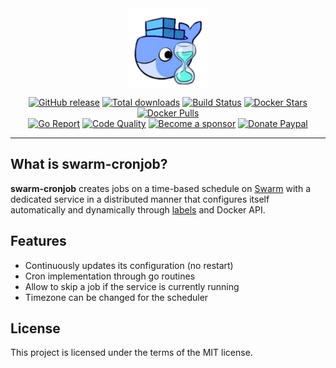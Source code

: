 <img src="assets/logo.png" alt="swarm-cronjob" width="128px" style="display: block; margin-left: auto; margin-right: auto"/>

<p align="center">
  <a href="https://github.com/crazy-max/swarm-cronjob/releases/latest"><img src="https://img.shields.io/github/release/crazy-max/swarm-cronjob.svg?style=flat-square" alt="GitHub release"></a>
  <a href="https://github.com/crazy-max/swarm-cronjob/releases/latest"><img src="https://img.shields.io/github/downloads/crazy-max/swarm-cronjob/total.svg?style=flat-square" alt="Total downloads"></a>
  <a href="https://github.com/crazy-max/swarm-cronjob/actions?workflow=build"><img src="https://img.shields.io/github/workflow/status/crazy-max/swarm-cronjob/build?label=build&logo=github&style=flat-square" alt="Build Status"></a>
  <a href="https://hub.docker.com/r/crazymax/swarm-cronjob/"><img src="https://img.shields.io/docker/stars/crazymax/swarm-cronjob.svg?style=flat-square&logo=docker" alt="Docker Stars"></a>
  <a href="https://hub.docker.com/r/crazymax/swarm-cronjob/"><img src="https://img.shields.io/docker/pulls/crazymax/swarm-cronjob.svg?style=flat-square&logo=docker" alt="Docker Pulls"></a>
  <br /><a href="https://goreportcard.com/report/github.com/crazy-max/swarm-cronjob"><img src="https://goreportcard.com/badge/github.com/crazy-max/swarm-cronjob?style=flat-square" alt="Go Report"></a>
  <a href="https://www.codacy.com/app/crazy-max/swarm-cronjob"><img src="https://img.shields.io/codacy/grade/1edb80b0f97b4195b7bb50cfb35a37d2.svg?style=flat-square" alt="Code Quality"></a>
  <a href="https://github.com/sponsors/crazy-max"><img src="https://img.shields.io/badge/sponsor-crazy--max-181717.svg?logo=github&style=flat-square" alt="Become a sponsor"></a>
  <a href="https://www.paypal.me/crazyws"><img src="https://img.shields.io/badge/donate-paypal-00457c.svg?logo=paypal&style=flat-square" alt="Donate Paypal"></a>
</p>

---

## What is swarm-cronjob?

**swarm-cronjob** creates jobs on a time-based schedule on [Swarm](https://docs.docker.com/engine/swarm/) with a
dedicated service in a distributed manner that configures itself automatically and dynamically through
[labels](https://docs.docker.com/engine/reference/commandline/service_create/#set-metadata-on-a-service--l---label)
and Docker API.

## Features

* Continuously updates its configuration (no restart)
* Cron implementation through go routines
* Allow to skip a job if the service is currently running
* Timezone can be changed for the scheduler

## License

This project is licensed under the terms of the MIT license.
